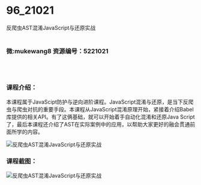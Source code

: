 # 96_21021
反爬虫AST混淆JavaScript与还原实战
<br/></br>
<h3>微:mukewang8 资源编号：5221021</h3>
<br/></br>
<h3>课程介绍：</h3>
<p>本课程属于JavaScipt防护与逆向进阶课程。JavaScript混淆与还原，是当下<a title="查看与 反爬虫 相关的文章" target="_blank">反爬虫</a>与爬虫对抗的重要手段。本课程从JavaScript混淆原理开始，紧接着介绍Babel库提供的相关API。有了这俩基础，就可以开始着手自动化混淆和还原Java Script了，最后本课程还介绍了AST在实际案例中的应用，以帮助大家更好的融会贯通前面所学的内容。</p>
<p><img src="https://www.ko996.com/wp-content/uploads/img/2021/09/1-15-300x157.png" alt="反爬虫AST混淆JavaScript与还原实战"></p>
<div class="info-desc">
<h3>课程截图：</h3>
<p><img src="https://www.ko996.com/wp-content/uploads/img/2021/09/2-14.png" alt="反爬虫AST混淆JavaScript与还原实战"></p>


			
</div>
